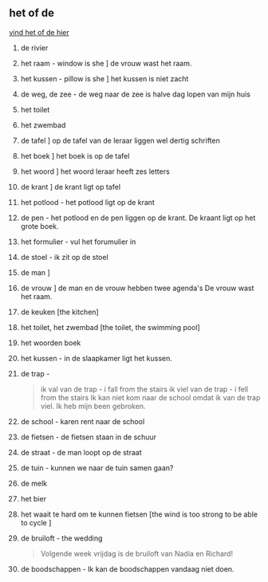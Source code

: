 ## het of de

[vind het of de hier](https://woordenlijst.org)

1. de rivier
2. het raam - window is she ] de vrouw wast het raam.
3. het kussen - pillow is she ] het kussen is niet zacht
4. de weg, de zee - de weg naar de zee is halve dag lopen van mijn huis

3. het toilet
4. het zwembad

5. de tafel ] op de tafel van de leraar liggen wel dertig schriften
6. het boek ] het boek is op de tafel
7. het woord ] het woord leraar heeft zes letters
8. de krant ] de krant ligt op tafel
9. het potlood - het potlood ligt op de krant
10. de pen - het potlood en de pen liggen op de krant. De kraant ligt op het grote boek.
11. het formulier - vul het forumulier in
12. de stoel - ik zit op de stoel

13. de man   ]
14. de vrouw ] de man en de vrouw hebben twee agenda's
           De vrouw wast het raam.


15. de keuken [the kitchen]
16. het toilet, het zwembad  [the toilet, the swimming pool]
17. het woorden boek
18. het kussen - in de slaapkamer ligt het kussen.

19. de trap -
    > ik val van de trap - i fall from the stairs
    > ik viel van de trap - i fell from the stairs
    > Ik kan niet kom naar de school omdat ik van de trap viel. Ik heb mijn been gebroken.
20. de school - karen rent naar de school
21. de fietsen - de fietsen staan in de schuur
22. de straat - de man loopt op de straat
23. de tuin - kunnen we naar de tuin samen gaan?
24. de melk
25. het bier
26. het waait te hard om te kunnen fietsen [the wind is too strong to be able to cycle ]
27. de bruiloft - the wedding
    > Volgende week vrijdag is de bruiloft van Nadia en Richard!
29. de boodschappen - Ik kan de boodschappen vandaag niet doen.